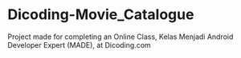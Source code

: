 # Dicoding-Movie_Catalogue
Project made for completing an Online Class, Kelas Menjadi Android Developer Expert (MADE), at Dicoding.com
